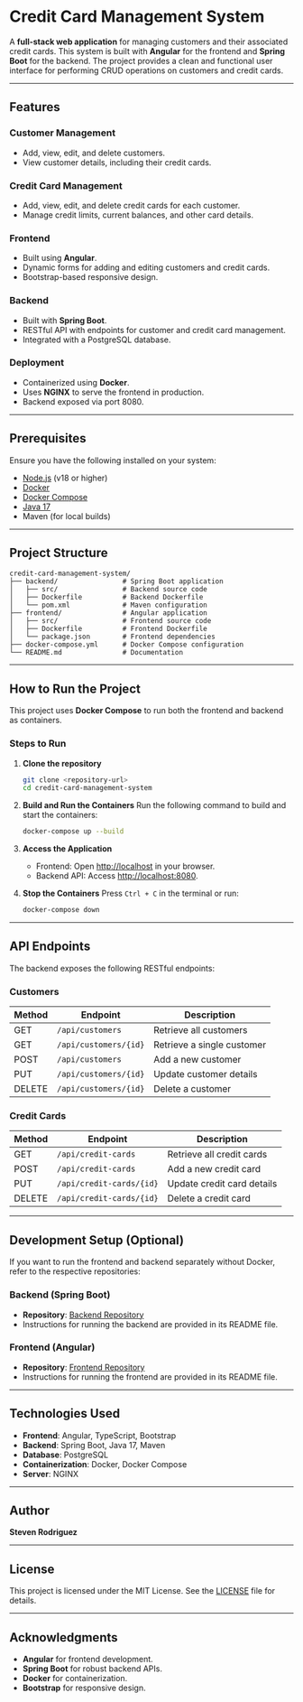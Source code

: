 # Credit Card Management System

A **full-stack web application** for managing customers and their associated credit cards. This system is built with **Angular** for the frontend and **Spring Boot** for the backend. The project provides a clean and functional user interface for performing CRUD operations on customers and credit cards.

---

## Features

### Customer Management
- Add, view, edit, and delete customers.
- View customer details, including their credit cards.

### Credit Card Management
- Add, view, edit, and delete credit cards for each customer.
- Manage credit limits, current balances, and other card details.

### Frontend
- Built using **Angular**.
- Dynamic forms for adding and editing customers and credit cards.
- Bootstrap-based responsive design.

### Backend
- Built with **Spring Boot**.
- RESTful API with endpoints for customer and credit card management.
- Integrated with a PostgreSQL database.

### Deployment
- Containerized using **Docker**.
- Uses **NGINX** to serve the frontend in production.
- Backend exposed via port 8080.

---

## Prerequisites
Ensure you have the following installed on your system:
- [Node.js](https://nodejs.org) (v18 or higher)
- [Docker](https://www.docker.com/)
- [Docker Compose](https://docs.docker.com/compose/)
- [Java 17](https://www.oracle.com/java/technologies/javase/jdk17-archive-downloads.html)
- Maven (for local builds)

---

## Project Structure
```plaintext
credit-card-management-system/
├── backend/                # Spring Boot application
│   ├── src/                # Backend source code
│   ├── Dockerfile          # Backend Dockerfile
│   └── pom.xml             # Maven configuration
├── frontend/               # Angular application
│   ├── src/                # Frontend source code
│   ├── Dockerfile          # Frontend Dockerfile
│   └── package.json        # Frontend dependencies
├── docker-compose.yml      # Docker Compose configuration
└── README.md               # Documentation
```

---

## How to Run the Project
This project uses **Docker Compose** to run both the frontend and backend as containers.

### Steps to Run
1. **Clone the repository**
   ```bash
   git clone <repository-url>
   cd credit-card-management-system
   ```

2. **Build and Run the Containers**
   Run the following command to build and start the containers:
   ```bash
   docker-compose up --build
   ```

3. **Access the Application**
   - Frontend: Open [http://localhost](http://localhost) in your browser.
   - Backend API: Access [http://localhost:8080](http://localhost:8080).

4. **Stop the Containers**
   Press `Ctrl + C` in the terminal or run:
   ```bash
   docker-compose down
   ```

---

## API Endpoints
The backend exposes the following RESTful endpoints:

### Customers
| Method | Endpoint                 | Description                 |
|--------|--------------------------|-----------------------------|
| GET    | `/api/customers`         | Retrieve all customers      |
| GET    | `/api/customers/{id}`    | Retrieve a single customer  |
| POST   | `/api/customers`         | Add a new customer          |
| PUT    | `/api/customers/{id}`    | Update customer details     |
| DELETE | `/api/customers/{id}`    | Delete a customer           |

### Credit Cards
| Method | Endpoint                      | Description                       |
|--------|-------------------------------|-----------------------------------|
| GET    | `/api/credit-cards`           | Retrieve all credit cards         |
| POST   | `/api/credit-cards`           | Add a new credit card             |
| PUT    | `/api/credit-cards/{id}`      | Update credit card details        |
| DELETE | `/api/credit-cards/{id}`      | Delete a credit card              |

---

## Development Setup (Optional)
If you want to run the frontend and backend separately without Docker, refer to the respective repositories:

### Backend (Spring Boot)
- **Repository**: [Backend Repository](<https://github.com/StevenRBC/credit-card-api>)
- Instructions for running the backend are provided in its README file.

### Frontend (Angular)
- **Repository**: [Frontend Repository](<https://github.com/StevenRBC/credit-card-management>)
- Instructions for running the frontend are provided in its README file.

---

## Technologies Used
- **Frontend**: Angular, TypeScript, Bootstrap
- **Backend**: Spring Boot, Java 17, Maven
- **Database**: PostgreSQL
- **Containerization**: Docker, Docker Compose
- **Server**: NGINX

---

## Author
**Steven Rodriguez**

---

## License
This project is licensed under the MIT License. See the [LICENSE](LICENSE) file for details.

---

## Acknowledgments
- **Angular** for frontend development.
- **Spring Boot** for robust backend APIs.
- **Docker** for containerization.
- **Bootstrap** for responsive design.

